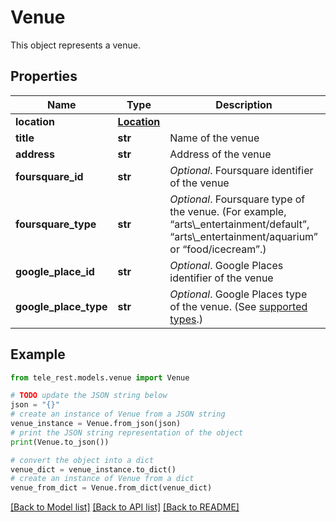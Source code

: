 # Venue

This object represents a venue.

## Properties

Name | Type | Description | Notes
------------ | ------------- | ------------- | -------------
**location** | [**Location**](Location.md) |  | 
**title** | **str** | Name of the venue | 
**address** | **str** | Address of the venue | 
**foursquare_id** | **str** | *Optional*. Foursquare identifier of the venue | [optional] 
**foursquare_type** | **str** | *Optional*. Foursquare type of the venue. (For example, “arts\\_entertainment/default”, “arts\\_entertainment/aquarium” or “food/icecream”.) | [optional] 
**google_place_id** | **str** | *Optional*. Google Places identifier of the venue | [optional] 
**google_place_type** | **str** | *Optional*. Google Places type of the venue. (See [supported types](https://developers.google.com/places/web-service/supported_types).) | [optional] 

## Example

```python
from tele_rest.models.venue import Venue

# TODO update the JSON string below
json = "{}"
# create an instance of Venue from a JSON string
venue_instance = Venue.from_json(json)
# print the JSON string representation of the object
print(Venue.to_json())

# convert the object into a dict
venue_dict = venue_instance.to_dict()
# create an instance of Venue from a dict
venue_from_dict = Venue.from_dict(venue_dict)
```
[[Back to Model list]](../README.md#documentation-for-models) [[Back to API list]](../README.md#documentation-for-api-endpoints) [[Back to README]](../README.md)


